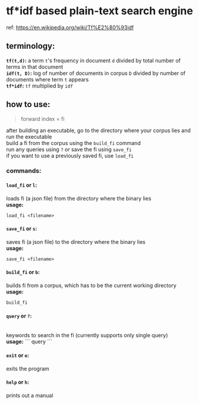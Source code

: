 # tf*idf based plain-text search engine
ref: https://en.wikipedia.org/wiki/Tf%E2%80%93idf

## terminology:
<b>`tf(t,d)`:</b> a term `t`'s frequency in document `d` divided by total number of terms in that document
<br>
<b>`idf(t, D)`:</b> log of number of documents in corpus `D` divided by number of documents where term `t` appears
<br>
<b>`tf*idf`:</b> `tf` multiplied by `idf`

## how to use:
> forward index = fi


after building an executable, go to the directory where your corpus lies and run the executable
<br>
build a fi from the corpus using the `build_fi` command
<br>
run any queries using `?` or save the fi using `save_fi`
<br>
if you want to use a previously saved fi, use `load_fi`

### commands:
#### `load_fi` or `l`:
loads fi (a json file) from the directory where the binary lies
<br>
<b>usage:</b> 
```
load_fi <filename>
```

#### `save_fi` or `s`:
saves fi (a json file) to the directory where the binary lies
<br>
<b>usage:</b>
``` 
save_fi <filename>
```

#### `build_fi` or `b`:
builds fi from a corpus, which has to be the current working directory
<br>
<b>usage:</b>
``` 
build_fi
```

#### `query` or `?`:
<br>
keywords to search in the fi (currently supports only single query)
<br>
<b>usage:</b> 
```
query <query>
```

#### `exit` or `e`:
exits the program

#### `help` or `h`:
prints out a manual